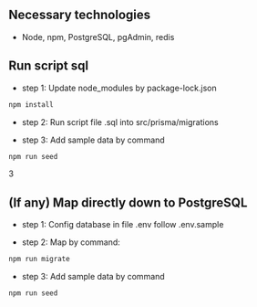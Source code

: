 ## Necessary technologies

-   Node, npm, PostgreSQL, pgAdmin, redis

## Run script sql

-   step 1: Update node_modules by package-lock.json

```bash
npm install
```

-   step 2: Run script file .sql into src/prisma/migrations

-   step 3: Add sample data by command

```bash
npm run seed
```

3

## (If any) Map directly down to PostgreSQL

-   step 1: Config database in file .env follow .env.sample

-   step 2: Map by command:

```bash
npm run migrate
```

-   step 3: Add sample data by command

```bash
npm run seed
```
